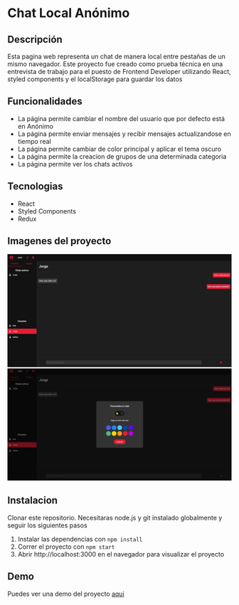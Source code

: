 # Chat Local Anónimo

## Descripción

Esta pagina web representa un chat de manera local entre pestañas de un mismo navegador. Este proyecto fue creado como prueba técnica en una entrevista de trabajo para el puesto de Frontend Developer utilizando React, styled components y el localStorage para guardar los datos

## Funcionalidades

- La página permite cambiar el nombre del usuario que por defecto está en Anónimo
- La página permite enviar mensajes y recibir mensajes actualizandose en tiempo real
- La página permite cambiar de color principal y aplicar el tema oscuro
- La página permite la creacion de grupos de una determinada categoria
- La página permite ver los chats activos

## Tecnologias

- React
- Styled Components
- Redux

## Imagenes del proyecto

![Ejemplo de chat](/src/assets/images/screen1.jfif)
![Cambio de color de chat](/src/assets/images/screen2.jfif)

## Instalacion

Clonar este repositorio. Necesitaras node.js y git instalado globalmente y seguir los siguientes pasos

1. Instalar las dependencias con `npm install`
2. Correr el proyecto con `npm start`
3. Abrir http://localhost:3000 en el navegador para visualizar el proyecto

## Demo

Puedes ver una demo del proyecto [aqui](https://chat-anonimo-rust.vercel.app/)
